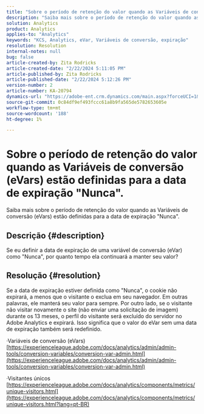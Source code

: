 ```yaml
---
title: "Sobre o período de retenção do valor quando as Variáveis de conversão (eVars) estão definidas como \"Nunca\" data de expiração."
description: "Saiba mais sobre o período de retenção do valor quando as Variáveis de conversão (eVars) estão definidas como \"Nunca\" data de expiração."
solution: Analytics
product: Analytics
applies-to: "Analytics"
keywords: "KCS, Analytics, eVar, Variáveis de conversão, expiração"
resolution: Resolution
internal-notes: null
bug: false
article-created-by: Zita Rodricks
article-created-date: "2/22/2024 5:11:05 PM"
article-published-by: Zita Rodricks
article-published-date: "2/22/2024 5:12:26 PM"
version-number: 2
article-number: KA-20794
dynamics-url: "https://adobe-ent.crm.dynamics.com/main.aspx?forceUCI=1&pagetype=entityrecord&etn=knowledgearticle&id=f8dece5a-a5d1-ee11-9079-6045bd0061cb"
source-git-commit: 0c84df9ef493fccc61a8b9fa565de5782653605e
workflow-type: tm+mt
source-wordcount: '188'
ht-degree: 1%

---
```


# Sobre o período de retenção do valor quando as Variáveis de conversão (eVars) estão definidas para a data de expiração &quot;Nunca&quot;.


Saiba mais sobre o período de retenção do valor quando as Variáveis de conversão (eVars) estão definidas para a data de expiração &quot;Nunca&quot;.

## Descrição {#description}

Se eu definir a data de expiração de uma variável de conversão (eVar) como &quot;Nunca&quot;, por quanto tempo ela continuará a manter seu valor?

## Resolução {#resolution}


Se a data de expiração estiver definida como &quot;Nunca&quot;, o cookie não expirará, a menos que o visitante o exclua em seu navegador. Em outras palavras, ele manterá seu valor para sempre. Por outro lado, se o visitante não visitar novamente o site (não enviar uma solicitação de imagem) durante os 13 meses, o perfil do visitante será excluído do servidor no Adobe Analytics e expirará. Isso significa que o valor do eVar sem uma data de expiração também será redefinido.

·Variáveis de conversão (eVars)
[https://experienceleague.adobe.com/docs/analytics/admin/admin-tools/conversion-variables/conversion-var-admin.html](https://experienceleague.adobe.com/docs/analytics/admin/admin-tools/conversion-variables/conversion-var-admin.html)

·Visitantes únicos
[https://experienceleague.adobe.com/docs/analytics/components/metrics/unique-visitors.html](https://experienceleague.adobe.com/docs/analytics/components/metrics/unique-visitors.html?lang=pt-BR)
